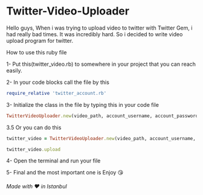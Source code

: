 # Twitter-Video-Uploader
Hello guys, When i was trying to upload video to twitter with Twitter Gem, i had really bad times. It was incredibly hard. So i decided to write video upload program for twitter.

How to use this ruby file

1- Put this(twitter_video.rb) to somewhere in your project that you can reach easily.

2- In your code blocks call the file by this  
```ruby
require_relative 'twitter_account.rb'
```

3- Initialize the class in the file by typing this in your code file
```ruby
TwitterVideoUploader.new(video_path, account_username, account_password, consumer_key, secret_key, status_message).upload
```

3.5 Or you can do this
```ruby
twitter_video = TwitterVideoUploader.new(video_path, account_username, account_password, consumer_key, secret_key, status_message)

twitter_video.upload
```
4- Open the terminal and run your file

5- Final and the most important one is Enjoy :kissing_heart:



###### Made with :heart: in Istanbul
